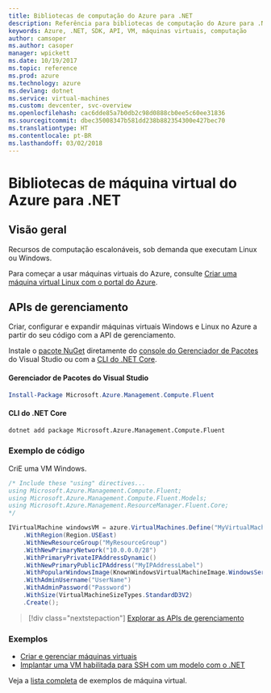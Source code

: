 ```yaml
---
title: Bibliotecas de computação do Azure para .NET
description: Referência para bibliotecas de computação do Azure para .NET
keywords: Azure, .NET, SDK, API, VM, máquinas virtuais, computação
author: camsoper
ms.author: casoper
manager: wpickett
ms.date: 10/19/2017
ms.topic: reference
ms.prod: azure
ms.technology: azure
ms.devlang: dotnet
ms.service: virtual-machines
ms.custom: devcenter, svc-overview
ms.openlocfilehash: cac6dde85a7b0db2c98d0888cb0ee5c60ee31836
ms.sourcegitcommit: dbec35008347b581dd238b882354300e427bec70
ms.translationtype: HT
ms.contentlocale: pt-BR
ms.lasthandoff: 03/02/2018
---
```

# <a name="azure-virtual-machine-libraries-for-net"></a>Bibliotecas de máquina virtual do Azure para .NET

## <a name="overview"></a>Visão geral

Recursos de computação escalonáveis, sob demanda que executam Linux ou Windows.

Para começar a usar máquinas virtuais do Azure, consulte [Criar uma máquina virtual Linux com o portal do Azure](https://review.docs.microsoft.com/azure/virtual-machines/linux/quick-create-portal).

## <a name="management-apis"></a>APIs de gerenciamento

Criar, configurar e expandir máquinas virtuais Windows e Linux no Azure a partir do seu código com a API de gerenciamento.

Instale o [pacote NuGet](https://www.nuget.org/packages/Microsoft.Azure.Management.Compute.Fluent) diretamente do [console do Gerenciador de Pacotes][PackageManager] do Visual Studio ou com a [CLI do .NET Core][DotNetCLI].

#### <a name="visual-studio-package-manager"></a>Gerenciador de Pacotes do Visual Studio

```powershell
Install-Package Microsoft.Azure.Management.Compute.Fluent
```

#### <a name="net-core-cli"></a>CLI do .NET Core

```bash
dotnet add package Microsoft.Azure.Management.Compute.Fluent
```

### <a name="code-example"></a>Exemplo de código

CriE uma VM Windows.

```csharp
/* Include these "using" directives...
using Microsoft.Azure.Management.Compute.Fluent;
using Microsoft.Azure.Management.Compute.Fluent.Models;
using Microsoft.Azure.Management.ResourceManager.Fluent.Core;
*/

IVirtualMachine windowsVM = azure.VirtualMachines.Define("MyVirtualMachine")
    .WithRegion(Region.USEast)
    .WithNewResourceGroup("MyResourceGroup")
    .WithNewPrimaryNetwork("10.0.0.0/28")
    .WithPrimaryPrivateIPAddressDynamic()
    .WithNewPrimaryPublicIPAddress("MyIPAddressLabel")
    .WithPopularWindowsImage(KnownWindowsVirtualMachineImage.WindowsServer2012R2Datacenter)
    .WithAdminUsername("UserName")
    .WithAdminPassword("Password")
    .WithSize(VirtualMachineSizeTypes.StandardD3V2)
    .Create();
```

> [!div class="nextstepaction"]
> [Explorar as APIs de gerenciamento](https://docs.microsoft.com/dotnet/api/overview/azure/virtualmachines/management?view=azure-dotnet)

### <a name="samples"></a>Exemplos

* [Criar e gerenciar máquinas virtuais](/dotnet/azure/dotnet-sdk-azure-virtual-machine-samples)
* [Implantar uma VM habilitada para SSH com um modelo com o .NET](https://azure.microsoft.com/resources/samples/resource-manager-dotnet-template-deployment/)

Veja a [lista completa](https://azure.microsoft.com/resources/samples/?platform=dotnet&term=VM) de exemplos de máquina virtual.

[PackageManager]: https://docs.microsoft.com/nuget/tools/package-manager-console
[DotNetCLI]: https://docs.microsoft.com/dotnet/core/tools/dotnet-add-package
